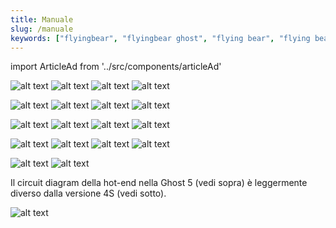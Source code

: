 ```yaml
---
title: Manuale
slug: /manuale
keywords: ["flyingbear", "flyingbear ghost", "flying bear", "flying bear ghost", "manual", "3d printing", "3d print", "flyingbear ghost manual", "flying bear ghost manual"]
---
```


import ArticleAd from '../src/components/articleAd'

<script async src="//pagead2.googlesyndication.com/pagead/js/adsbygoogle.js"></script>

<ArticleAd/>

![alt text](/img/page01.jpg "Manuale Flyingbear Ghost Pagina 1")
![alt text](/img/page02.jpg "Manuale Flyingbear Ghost Pagina 2")
![alt text](/img/page03.jpg "Manuale Flyingbear Ghost Pagina 3")
![alt text](/img/page04.jpg "Manuale Flyingbear Ghost Pagina 4")

<ArticleAd/>

![alt text](/img/page05.jpg "Manuale Flyingbear Ghost Pagina 5")
![alt text](/img/page06.jpg "Manuale Flyingbear Ghost Pagina 6")
![alt text](/img/page07.jpg "Manuale Flyingbear Ghost Pagina 7")
![alt text](/img/page08.jpg "Manuale Flyingbear Ghost Pagina 8")

<ArticleAd/>

![alt text](/img/page09.jpg "Manuale Flyingbear Ghost Pagina 9")
![alt text](/img/page10.jpg "Manuale Flyingbear Ghost Pagina 10")
![alt text](/img/page11.jpg "Manuale Flyingbear Ghost Pagina 11")
![alt text](/img/page12.jpg "Manuale Flyingbear Ghost Pagina 12")

<ArticleAd/>

![alt text](/img/page13.jpg "Manuale Flyingbear Ghost Pagina 13")
![alt text](/img/page14.jpg "Manuale Flyingbear Ghost Pagina 14")
![alt text](/img/page15.jpg "Manuale Flyingbear Ghost Pagina 15")
![alt text](/img/page16.jpg "Manuale Flyingbear Ghost Pagina 16")

<ArticleAd/>

![alt text](/img/page17.jpg "Manuale Flyingbear Ghost Pagina 17")
![alt text](/img/page18.jpg "Manuale Flyingbear Ghost Pagina 18")

Il circuit diagram della hot-end nella Ghost 5 (vedi sopra) è leggermente diverso dalla versione 4S (vedi sotto).

![alt text](/img/page184S.jpeg "Manuale Flyingbear Ghost 4S Pagina 18")
<ArticleAd/>
